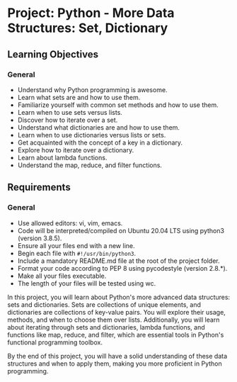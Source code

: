 # Project: Python - More Data Structures: Set, Dictionary

## Learning Objectives

### General
- Understand why Python programming is awesome.
- Learn what sets are and how to use them.
- Familiarize yourself with common set methods and how to use them.
- Learn when to use sets versus lists.
- Discover how to iterate over a set.
- Understand what dictionaries are and how to use them.
- Learn when to use dictionaries versus lists or sets.
- Get acquainted with the concept of a key in a dictionary.
- Explore how to iterate over a dictionary.
- Learn about lambda functions.
- Understand the map, reduce, and filter functions.

## Requirements

### General
- Use allowed editors: vi, vim, emacs.
- Code will be interpreted/compiled on Ubuntu 20.04 LTS using python3 (version 3.8.5).
- Ensure all your files end with a new line.
- Begin each file with `#!/usr/bin/python3`.
- Include a mandatory README.md file at the root of the project folder.
- Format your code according to PEP 8 using pycodestyle (version 2.8.*).
- Make all your files executable.
- The length of your files will be tested using wc.

In this project, you will learn about Python's more advanced data structures: sets and dictionaries. Sets are collections of unique elements, and dictionaries are collections of key-value pairs. You will explore their usage, methods, and when to choose them over lists. Additionally, you will learn about iterating through sets and dictionaries, lambda functions, and functions like map, reduce, and filter, which are essential tools in Python's functional programming toolbox.

By the end of this project, you will have a solid understanding of these data structures and when to apply them, making you more proficient in Python programming.
